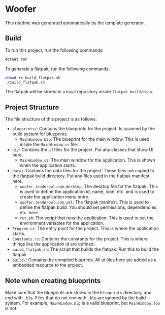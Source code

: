 # **Woofer**

This readme was generated automatically by the template generator.

## Build

To run this project, run the following commands:

```bash
dotnet run
```

To generate a flatpak, run the following commands:

```bash
chmod +x build_flatpak.sh
./build_flatpak.sh
```

The flatpak will be stored in a local repository inside `flatpak_build/repo`.

## Project Structure

The file structure of this project is as follows:

- `blueprints/`: Contains the blueprints for the project. Is scanned by the build system for blueprints.
  - `MainWindow.blp`: The blueprint for the main window. This is used inside the `MainWindow.cs` file.
- `ui/`: Contains the UI files for the project. Put any classes that show UI here.
  - `MainWindow.cs`: The main window for the application. This is shown when the application starts.
- `data/`: Contains the data files for the project. These files are copied to the flatpak build directory. Put any files used in the flatpak manifest here.
  - `woofer.tenderowl.com.desktop`: The desktop file for the flatpak. This is used to define the application id, name, icon, etc. and is used to create the application menu entry.
  - `woofer.tenderowl.com.yml`: The flatpak manifest. This is used to define the flatpak build. You should set permissions, dependencies, etc. here.
  - `run.sh`: The script that runs the application. This is used to set the environment variables for the application.
- `Program.cs`: The entry point for the project. This is where the application starts.
- `Constants.cs`: Contains the constants for the project. This is where things like the application id are defined.
- `build_flatpak.sh`: The script that builds the flatpak. Run this to build the flatpak.
- `build/`: Contains the compiled bluprints. All ui files here are added as a embedded resource to the project.

## Note when creating blueprints

Make sure that the blueprints are stored in the `blueprints` directory, and end with `.blp`. Files that do not end with `.blp` are ignored by the build system. For example, `MainWindow.blp` is a valid blueprint, but `MainWindow.foo` is not.
